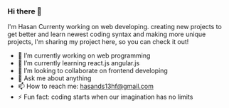 ### Hi there 👋
I'm Hasan Currenty working on web developing. creating new projects to get better and learn newest coding syntax and making more unique projects,
I'm sharing my project here, so you can check it out!

- 🔭 I’m currently working on web programming
- 🌱 I’m currently learning react.js angular.js 
- 👯 I’m looking to collaborate on frontend developing
- 💬 Ask me about anything
- 📫 How to reach me: hasands13hf@gmail.com
- ⚡ Fun fact: coding starts when our imagination has no limits

